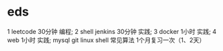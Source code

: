 # eds
1   leetcode   30分钟  编程;
2   shell  jenkins   30分钟  实践;
3   docker 1小时  实践;
4   web   1小时  实践;
mysql git linux shell 常见算法 1个月复习一次（1、2天）
